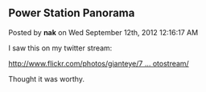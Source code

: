 ## Power Station Panorama
Posted by **nak** on Wed September 12th, 2012 12:16:17 AM

I saw this on my twitter stream:
<!-- m --><a class="postlink" href="http://www.flickr.com/photos/gianteye/7978761142/in/photostream/">http://www.flickr.com/photos/gianteye/7 ... otostream/</a><!-- m -->

Thought it was worthy.
